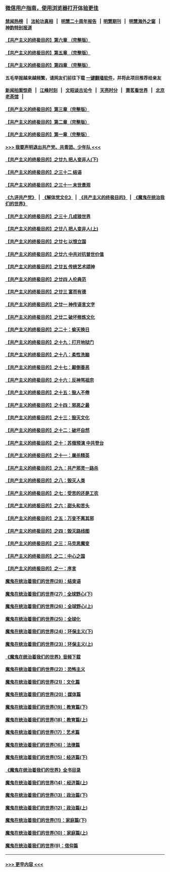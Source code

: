 ### [微信用户指南，使用浏览器打开体验更佳](https://github.com/gfw-breaker/banned-news1/blob/master/indexes/wechat-guide.md?t=0)
#### [禁闻热榜](热点新闻.md?t=0)  &nbsp;&nbsp;|&nbsp;&nbsp; [法轮功真相](https://github.com/gfw-breaker/truth/blob/master/README.md?t=0) &nbsp;&nbsp;|&nbsp;&nbsp; [明慧二十周年报告](https://github.com/gfw-breaker/mh-reports/blob/master/README.md?t=0) &nbsp;&nbsp;|&nbsp;&nbsp;[明慧期刊](https://github.com/gfw-breaker/mh-qikan) &nbsp;&nbsp;|&nbsp;&nbsp; [明慧海外之窗](https://github.com/gfw-breaker/mh-news/blob/master/README.md?t=0) &nbsp;&nbsp;|&nbsp;&nbsp; [神韵特别报道](https://github.com/gfw-breaker/mh-news/blob/master/shenyun.md?t=0)
#### [【共产主义的终极目的】第六章 （完整版）](../pages/nsc422/n11428913.md?t=02151212) 
#### [【共产主义的终极目的】第五章 （完整版）](../pages/nsc422/n11428912.md?t=02151212) 
#### [【共产主义的终极目的】第四章 （完整版）](../pages/nsc422/n11428907.md?t=02151212) 
#### 五毛举报越来越频繁，请网友们前往下载 [一键翻墙软件](https://github.com/gfw-breaker/ssr-accounts)，并将此项目推荐给亲友
#### [新闻拍案惊奇](https://github.com/gfw-breaker/banned-news1/blob/master/pages/link4.md) &nbsp;&nbsp;|&nbsp;&nbsp; [江峰时刻](https://github.com/gfw-breaker/banned-news1/blob/master/pages/link4.md) &nbsp;&nbsp;|&nbsp;&nbsp; [文昭谈古论今](https://github.com/gfw-breaker/banned-news1/blob/master/pages/link4.md) &nbsp;&nbsp;|&nbsp;&nbsp; [天亮时分](https://github.com/gfw-breaker/banned-news1/blob/master/pages/link4.md) &nbsp;&nbsp;|&nbsp;&nbsp; [萧茗看世界](https://github.com/gfw-breaker/banned-news1/blob/master/pages/link4.md) &nbsp;&nbsp;|&nbsp;&nbsp; [北京老茶馆](https://github.com/gfw-breaker/banned-news1/blob/master/pages/link4.md) &nbsp;&nbsp;|&nbsp;&nbsp; 
#### [【共产主义的终极目的】第三章（完整版）](../pages/nsc422/n11428848.md?t=02151212) 
#### [【共产主义的终极目的】第二章（完整版）](../pages/nsc422/n11428831.md?t=02151212) 
#### [【共产主义的终极目的】第一章（完整版）](../pages/nsc422/n11417651.md?t=02151212) 
#### [>>> 我要声明退出共产党、共青团、少年队 <<<](https://github.com/begood0513/goodnews/blob/master/quit/letter.md) 
#### [【共产主义的终极目的】之廿九 把人变非人(下)](../pages/nsc422/n11344140.md?t=02151212) 
#### [【共产主义的终极目的】之三十二 结语](../pages/nsc422/n11360535.md?t=02151212) 
#### [【共产主义的终极目的】之三十一 末世景观](../pages/nsc422/n11351129.md?t=02151212) 
#### [《九评共产党》](https://github.com/begood0513/9ping.md/blob/master/README.md) &nbsp;|&nbsp; [《解体党文化》](../../../../jtdwh.md/blob/master/README.md)  &nbsp;|&nbsp; [《共产主义的终极目的》](../../../../gczydzjmd.md/blob/master/README.md) &nbsp;|&nbsp; [《魔鬼在统治我们的世界》](../../../../mgztzwmdsj.md/blob/master/README.md) 
#### [【共产主义的终极目的】之三十 几成狼世界](../pages/nsc422/n11348280.md?t=02151212) 
#### [【共产主义的终极目的】之廿八 把人变非人(上)](../pages/nsc422/n11340492.md?t=02151212) 
#### [【共产主义的终极目的】之廿七 以恨立国](../pages/nsc422/n11336944.md?t=02151212) 
#### [【共产主义的终极目的】之廿六 中共对抗普世价值](../pages/nsc422/n11324785.md?t=02151212) 
#### [【共产主义的终极目的】之廿五 传统艺术颂神](../pages/nsc422/n11296396.md?t=02151212) 
#### [【共产主义的终极目的】之廿四 人伦典范](../pages/nsc422/n11296397.md?t=02151212) 
#### [【共产主义的终极目的】之廿三 富而有德](../pages/nsc422/n11283598.md?t=02151212) 
#### [【共产主义的终极目的】之廿一 神传语言文字](../pages/nsc422/n11263265.md?t=02151212) 
#### [【共产主义的终极目的】之廿二 破坏修炼文化](../pages/nsc422/n11245728.md?t=02151212) 
#### [【共产主义的终极目的】之二十：偷天换日](../pages/nsc422/n11238846.md?t=02151212) 
#### [【共产主义的终极目的】之十九：打开地狱门](../pages/nsc422/n11206376.md?t=02151212) 
#### [【共产主义的终极目的】之十八：柔性洗脑](../pages/nsc422/n11199994.md?t=02151212) 
#### [【共产主义的终极目的】之十七：颠倒善恶](../pages/nsc422/n11179782.md?t=02151212) 
#### [【共产主义的终极目的】之十六：反神骂祖宗](../pages/nsc422/n11166798.md?t=02151212) 
#### [【共产主义的终极目的】之十五：毁人不倦](../pages/nsc422/n11166792.md?t=02151212) 
#### [【共产主义的终极目的】之十四：邪恶之最](../pages/nsc422/n11150249.md?t=02151212) 
#### [【共产主义的终极目的】之十三：毁灭文化](../pages/nsc422/n11135227.md?t=02151212) 
#### [【共产主义的终极目的】之十二：破坏自然](../pages/nsc422/n11135214.md?t=02151212) 
#### [【共产主义的终极目的】之十：苏俄预演 中共登台](../pages/nsc422/n11118424.md?t=02151212) 
#### [【共产主义的终极目的】之十一：屠杀精英](../pages/nsc422/n11118442.md?t=02151212) 
#### [【共产主义的终极目的】之九：共产邪灵一路杀](../pages/nsc422/n11114139.md?t=02151212) 
#### [【共产主义的终极目的】之八：毁灭人类](../pages/nsc422/n11108503.md?t=02151212) 
#### [【共产主义的终极目的】之七：受苦的还是工农](../pages/nsc422/n11101809.md?t=02151212) 
#### [【共产主义的终极目的】之六：甜头和苦头](../pages/nsc422/n11096971.md?t=02151212) 
#### [【共产主义的终极目的】之五：万变不离其邪](../pages/nsc422/n11091285.md?t=02151212) 
#### [【共产主义的终极目的】之四：毁灭路线图](../pages/nsc422/n11086284.md?t=02151212) 
#### [【共产主义的终极目的】之三：马克思魔变](../pages/nsc422/n11061941.md?t=02151212) 
#### [【共产主义的终极目的】之二：中心之国](../pages/nsc422/n11047728.md?t=02151212) 
#### [【共产主义的终极目的】之一：序言](../pages/nsc422/n11086077.md?t=02151212) 
#### [魔鬼在统治着我们的世界(28)：结束语](../pages/nsc422/n10936246.md?t=02151212) 
#### [魔鬼在统治着我们的世界(27)：全球野心(下)](../pages/nsc422/n10928319.md?t=02151212) 
#### [魔鬼在统治着我们的世界(26)：全球野心(上)](../pages/nsc422/n10900318.md?t=02151212) 
#### [魔鬼在统治着我们的世界(25)：全球化](../pages/nsc422/n10788205.md?t=02151212) 
#### [魔鬼在统治着我们的世界(24)：环保主义(下)](../pages/nsc422/n10695307.md?t=02151212) 
#### [魔鬼在统治着我们的世界(23)：环保主义(上)](../pages/nsc422/n10688613.md?t=02151212) 
#### [《魔鬼在统治着我们的世界》音频下载](../pages/nsc422/n10635553.md?t=02151212) 
#### [魔鬼在统治着我们的世界(22)：恐怖主义](../pages/nsc422/n10614727.md?t=02151212) 
#### [魔鬼在统治着我们的世界(21)：文化篇](../pages/nsc422/n10597706.md?t=02151212) 
#### [魔鬼在统治着我们的世界(20)：媒体篇](../pages/nsc422/n10586579.md?t=02151212) 
#### [魔鬼在统治着我们的世界(19)：教育篇(下)](../pages/nsc422/n10564808.md?t=02151212) 
#### [魔鬼在统治着我们的世界(18)：教育篇(上)](../pages/nsc422/n10526970.md?t=02151212) 
#### [魔鬼在统治着我们的世界(17)：艺术篇](../pages/nsc422/n10499093.md?t=02151212) 
#### [魔鬼在统治着我们的世界(16)：法律篇](../pages/nsc422/n10485969.md?t=02151212) 
#### [魔鬼在统治着我们的世界(15)：经济篇(下)](../pages/nsc422/n10469975.md?t=02151212) 
#### [《魔鬼在统治着我们的世界》全书目录](../pages/nsc422/n10464261.md?t=02151212) 
#### [魔鬼在统治着我们的世界(14)：经济篇(上)](../pages/nsc422/n10457370.md?t=02151212) 
#### [魔鬼在统治着我们的世界(13)：政治篇(下)](../pages/nsc422/n10448270.md?t=02151212) 
#### [魔鬼在统治着我们的世界(12)：政治篇(上)](../pages/nsc422/n10444576.md?t=02151212) 
#### [魔鬼在统治着我们的世界(11)：家庭篇(下)](../pages/nsc422/n10440961.md?t=02151212) 
#### [魔鬼在统治着我们的世界(10)：家庭篇(上)](../pages/nsc422/n10435448.md?t=02151212) 
#### [魔鬼在统治着我们的世界(9)：信仰篇](../pages/nsc422/n10432159.md?t=02151212) 

----
#### [ >>> 更早内容 <<< ](../indexes/nsc422-earlier.md)

